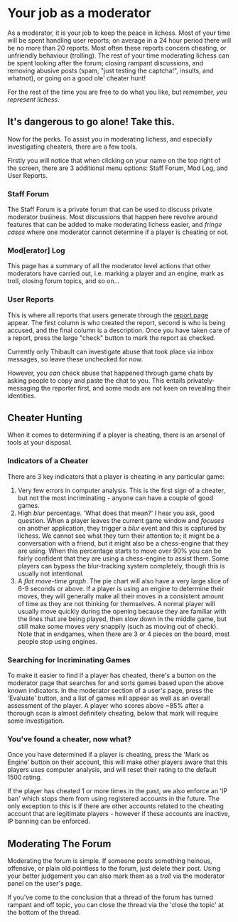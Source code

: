 # Your job as a moderator
As a moderator, it is your job to keep the peace in lichess. Most of your time will be spent handling user reports; on average in a 24 hour period there will be no more than 20 reports. Most often these reports concern cheating, or unfriendly behaviour (trolling). The rest of your time moderating lichess can be spent looking after the forum; closing rampant discussions, and removing abusive posts (spam, "just testing the captcha!", insults, and whatnot), or going on a good ole' cheater hunt!

For the rest of the time you are free to do what you like, but remember, _you represent lichess_.

## It's dangerous to go alone! Take this.
Now for the perks. To assist you in moderating lichess, and especially investigating cheaters, there are a few tools.

Firstly you will notice that when clicking on your name on the top right of the screen, there are 3 additional menu options: Staff Forum, Mod Log, and User Reports.

<insert image>

### Staff Forum
The Staff Forum is a private forum that can be used to discuss private moderator business. Most discussions that happen here revolve around features that can be added to make moderating lichess easier, and _fringe cases_ where one moderator cannot determine if a player is cheating or not.

### Mod[erator] Log
This page has a summary of all the moderator level actions that other moderators have carried out, i.e. marking a player and an engine, mark as troll, closing forum topics, and so on...

### User Reports
This is where all reports that users generate through the [report page](http://en.lichess.org/report) appear. The first column is who created the report, second is who is being accused, and the final column is a description. Once you have taken care of a report, press the large "check" button to mark the report as checked.

<insert image>

Currently only Thibault can investigate abuse that took place via inbox messages, so leave these unchecked for now.

However, you *can* check abuse that happened through game chats by asking people to copy and paste the chat to you. This entails privately-messaging the reporter first, and some mods are not keen on revealing their identities.

## Cheater Hunting
When it comes to determining if a player is cheating, there is an arsenal of tools at your disposal. 

### Indicators of a Cheater
There are 3 key indicators that a player is cheating in any particular game:

1. Very few errors in computer analysis. This is the first sign of a cheater, but not the most incriminating - anyone can have a couple of good games.
2. High _blur_ percentage. 'What does that mean?' I hear you ask, good question. When a player leaves the current game window and _focuses_ on another application, they trigger a _blur_ event and this is captured by lichess. We cannot see what they turn their attention to; it might be a conversation with a friend, but it might also be a chess-engine that they are using. When this percentage starts to move over 90% you can be fairly confident that they are using a chess-engine to assist them. Some players can bypass the blur-tracking system completely, though this is usually not intentional.
3. A *flat move-time graph*. The pie chart will also have a very large slice of 6-9 seconds or above. If a player is using an engine to determine their moves, they will generally make all their moves in a consistent amount of time as they are not thinking for themselves. A normal player will usually move quickly during the opening because they are familiar with the lines that are being played, then slow down in the middle game, but still make some moves very snappily (such as moving out of check). Note that in endgames, when there are 3 or 4 pieces on the board, most people stop using engines.

### Searching for Incriminating Games
To make it easier to find if a player has cheated, there's a button on the moderator page that searches for and sorts games based upon the above known indicators. In the moderator section of a user's page, press the 'Evaluate' button, and a list of games will appear as well as an overall assessment of the player. A player who scores above ~85% after a thorough scan is almost definitely cheating, below that mark will require some investigation.

### You've found a cheater, now what?
Once you have determined if a player is cheating, press the 'Mark as Engine' button on their account, this will make other players aware that this players uses computer analysis, and will reset their rating to the default 1500 rating.

If the player has cheated 1 or more times in the past, we also enforce an 'IP ban' which stops them from using registered accounts in the future. The only exception to this is if there are other accounts related to the cheating account that are legitimate players - however if these accounts are inactive, IP banning can be enforced.

## Moderating The Forum
Moderating the forum is simple. If someone posts something heinous, offensive, or plain old pointless to the forum, just delete their post. Using your better judgement you can also mark them as a _troll_ via the moderator panel on the user's page.

If you've come to the conclusion that a thread of the forum has turned rampant and off topic, you can close the thread via the 'close the topic' at the bottom of the thread.
